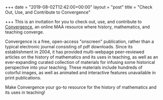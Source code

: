 +++
date = "2019-08-02T12:42:00+00:00"
layout = "post"
title = "Check Out, Use, and Contribute to Convergence"

+++
This is an invitation for you to check out, use, and contribute to <a href="http://www.maa.org/press/periodicals/convergence">Convergence</a>, 
an online MAA resource where history, mathematics, and teaching converge.

Convergence is a free, open-access "onscreen" publication, rather than a typical electronic journal consisting of pdf downloads. 
Since its establishment in 2004, it has provided multi-webpage peer-reviewed articles on the history of mathematics and its uses 
in teaching, as well as an ever-expanding curated collection of materials for infusing some historical perspective into your teaching. 
These materials include hundreds of colorful images, as well as animated and interactive features unavailable in print publications.

Make Convergence your go-to resource for the history of mathematics and its uses in teaching!
